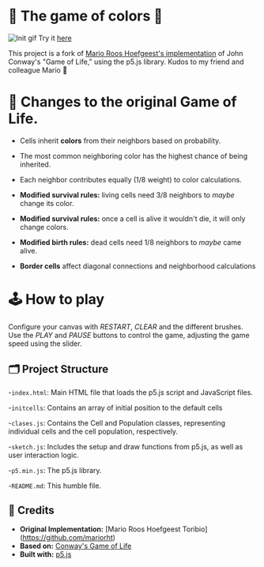 # 🎨 The game of colors 🎨

![Init gif](assets/start.gif)
Try it [here](https://alvarofergar.github.io/El-juego-de-la-vida-P5Js/)


This project is a fork of [Mario Roos Hoefgeest's implementation](https://github.com/mariorht/El-juego-de-la-vida-P5Js) of John Conway's "Game of Life," using the p5.js library. Kudos to my friend and colleague Mario 🤙

# 🦠 Changes to the original Game of Life.

* Cells inherit **colors** from their neighbors based on probability.
* The most common neighboring color has the highest chance of being inherited.
* Each neighbor contributes equally (1/8 weight) to color calculations.

* **Modified survival rules:** living cells need 3/8 neighbors to *maybe* change its color.
* **Modified survival rules:** once a cell is alive it wouldn't die, it will only change colors.
* **Modified birth rules:** dead cells need 1/8 neighbors to *maybe* came alive.
* **Border cells** affect diagonal connections and neighborhood calculations

# 🕹️ How to play

Configure your canvas with *RESTART*, *CLEAR* and the different brushes.
Use the *PLAY* and *PAUSE* buttons to control the game, adjusting the game speed using the slider.


## 🗂️ Project Structure

-`index.html`: Main HTML file that loads the p5.js script and JavaScript files.

-`initcells`: Contains an array of initial position to the default cells

-`clases.js`: Contains the Cell and Population classes, representing individual cells and the cell population, respectively.

-`sketch.js`: Includes the setup and draw functions from p5.js, as well as user interaction logic.

-`p5.min.js`: The p5.js library.

-`README.md`: This humble file.

## 👥 Credits

* **Original Implementation:** [Mario Roos Hoefgeest Toribio] (https://github.com/mariorht)
* **Based on:** [Conway's Game of Life](https://en.wikipedia.org/wiki/Conway%27s_Game_of_Life)
* **Built with:** [p5.js](https://p5js.org/)